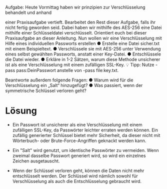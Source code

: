 Aufgabe: Heute Vormittag haben wir prinzipien zur Verschlüsselung behandelt und anhand

einer Praxisaufgabe vertieft. Bearbeitet den Rest dieser Aufgabe, falls ihr nicht fertig
geworden seid.
Dabei haben wir mithilfe des AES-256 eine Datei mithilfe einer Schlüsseldatei verschlüsselt.
Orientiert euch bei dieser Praxisaufgabe an dieser Anleitung.
Nun wollen wir eine Verschlüsselung mit Hilfe eines individuellen Passworts erstellen
● Erstelle eine Datei sicher.txt mit einem Beispieltext.
● Verschlüssele sie mit AES-256 unter Verwendung eines selbst gewählten
Passworts, anstatt einer Key-Datei.
● Entschlüssele die Datei wieder.
● Erkläre in 1-2 Sätzen, warum diese Methode unsicherer ist als eine
Verschlüsselung mit einem zufälligen SSL-Key.
💡 Tipp: Nutze -pass pass:DeinPasswort anstelle von -pass file:key.txt.

Beantworte außerdem folgende Fragen:
● Warum wird für die Verschlüsselung ein „Salt“ hinzugefügt?
● Was passiert, wenn der symmetrische Schlüssel verloren geht?

# Lösung
- Ein Passwort ist unsicherer als eine Verschlüsselung mit einem zufälligen SSL-Key, da Passwörter leichter erraten werden können. Ein zufällig generierter Schlüssel bietet mehr Sicherheit, da dieser nicht mit Wörterbuch- oder Brute-Force-Angriffen geknackt werden kann.

- Ein "Salt" wird genutzt, um identische Passwörter zu vermeiden. Wenn zweimal dasselbe Passwort generiert wird, so wird ein einzelnes Zeichen ausgetauscht.

- Wenn der Schlüssel verloren geht, können die Daten nicht mehr entschlüsselt werden. Der Schlüssel wird nämlich sowohl für Verschlüsselung als auch die Entschlüsselung gebraucht wird.